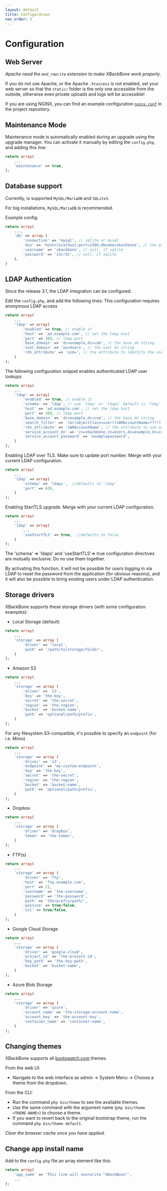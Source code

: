 ```yaml
---
layout: default
title: Configuration
nav_order: 3
---
```

# Configuration

## Web Server
*Apache need the `mod_rewrite` extension to make XBackBone work properly*.

If you do not use Apache, or the Apache `.htaccess` is not enabled, set your web server so that the `static/` folder is the only one accessible from the outside, otherwise even private uploads and logs will be accessible!

If you are using NGINX, you can find an example configuration [`nginx.conf`](https://github.com/SergiX44/XBackBone/blob/master/nginx.conf) in the project repository.

## Maintenance Mode
Maintenance mode is automatically enabled during an upgrade using the upgrade manager. You can activate it manually by editing the `config.php`, and adding this line:

```php
return array(
    ...
    'maintenance' => true,
);
```

## Database support

Currently, is supported `MySQL/MariaDB` and `SQLite3`.

For big installations, `MySQL/MariaDB` is recommended.

Example config:
```php
return array(
    ...,
    'db' => array (
        'connection' => 'mysql', // sqlite or mysql
        'dsn' => 'host=localhost;port=3306;dbname=xbackbone', // the path to db, if sqlite
        'username' => 'xbackbone', // null, if sqlite
        'password' => 's3cr3t', // null, if sqlite
    ),
)
```

## LDAP Authentication

Since the release 3.1, the LDAP integration can be configured.

Edit the `config.php`, and add the following lines:
This configuration requires anonymous LDAP access
```php
return array(
    ...
    'ldap' => array(
        'enabled' => true, // enable it
        'host' => 'ad.example.com', // set the ldap host
        'port' => 389, // ldap port
        'base_domain' => 'dc=example,dc=com', // the base_dn string
        'user_domain' => 'ou=Users', // the user dn string
        'rdn_attribute' => 'uid=', // the attribute to identify the user
    )
);
```

The following configuration snippet enables authenticated LDAP user lookups
```php
return array(
    ...
    'ldap' => array(
        'enabled' => true, // enable it
        'schema' => 'ldap', // use 'ldap' or 'ldaps' Default is 'ldap'
        'host' => 'ad.example.com', // set the ldap host
        'port' => 389, // ldap port
        'base_domain' => 'dc=example,dc=com', // the base_dn string
        'search_filter' => '(&((objectClass=user)(sAMAccountName=????)))', // ???? is replaced with user provided username
        'rdn_attribute' => 'sAMAccountName', // the attribute to use as username
        'service_account_dn' => 'cn=xbackbone,cn=Users,dc=example,dc=com', // LDAP Service Account Full DN
        'service_account_password' => 'examplepassword',
    )
);
```

Enabling LDAP over TLS. Make sure to update port number. Merge with your current LDAP configuration.
```php
return array(
    ...
    'ldap' => array(
    	'schema' => 'ldaps',  //defaults to 'ldap'
    	'port' => 636, 
    )
);
```

Enabling StartTLS upgrade. Merge with your current LDAP configuration.
```php
return array(
    ...
    'ldap' => array(
    	...
    	'useStartTLS' => true,  //defaults to false 
    )
);
```
The 'schema' => 'ldaps' and 'useStartTLS'=> true configuration directives are mutually exclusive. Do no use them together.  

By activating this function, it will not be possible for users logging in via LDAP to reset the password from the application (for obvious reasons), and it will also be possible to bring existing users under LDAP authentication.


## Storage drivers

XBackBone supports these storage drivers (with some configuration examples):

+ Local Storage (default)
```php
return array(
    ...
    'storage' => array (
        'driver' => 'local',
        'path' => '/path/to/storage/folder',
    )
);
```

+ Amazon S3
```php
return array(
    ...
    'storage' => array (
        'driver' => 's3',
        'key' => 'the-key',
        'secret' => 'the-secret',
        'region' => 'the-region',
        'bucket' => 'bucket-name',
        'path' => 'optional/path/prefix',
    )
);
```
For any filesystem S3-compatible, it's possible to specify an `endpoint` (for i.e. Minio)
```php
return array(
    ...
    'storage' => array (
        'driver' => 's3',
        'endpoint' => 'my-custom-endpoint',
        'key' => 'the-key',
        'secret' => 'the-secret',
        'region' => 'the-region',
        'bucket' => 'bucket-name',
        'path' => 'optional/path/prefix',
    )
);
```

+ Dropbox
```php
return array(
    ...
    'storage' => array (
        'driver' => 'dropbox',
        'token' => 'the-token',
    )
);
```

+ FTP(s)
```php
return array(
    ...
    'storage' => array (
        'driver' => 'ftp',
        'host' => 'ftp.example.com',
        'port' => 21,
        'username' => 'the-username',
        'password' => 'the-password',
        'path' => 'the/prefix/path/',
        'passive' => true/false,
        'ssl' => true/false,
    )
);
```

+ Google Cloud Storage
```php
return array(
    ...
    'storage' => array (
        'driver' => 'google-cloud',
        'project_id' => 'the-project-id',
        'key_path' => 'the-key-path',
        'bucket' => 'bucket-name',
    )
);
```

+ Azure Blob Storage
```php
return array(
    ...
    'storage' => array (
        'driver' => 'azure',
        'account_name' => 'the-storage-account-name',
        'account_key' => 'the-account-key',
        'container_name' => 'container-name',
    )
);
```

## Changing themes
XBackBone supports all [bootswatch.com](https://bootswatch.com/) themes.

From the web UI:
+ Navigate to the web interface as admin -> System Menu -> Choose a theme from the dropdown.

From the CLI:
+ Run the command `php bin/theme` to see the available themes.
+ Use the same command with the argument name (`php bin/theme <THEME-NAME>`) to choose a theme.
+ If you want to revert back to the original bootstrap theme, run the command `php bin/theme default`.

*Clear the browser cache once you have applied.*

## Change app install name
Add to the `config.php` file an array element like this:
```php
return array(
    'app_name' => 'This line will overwrite "XBackBone"',
    ...
);
```
